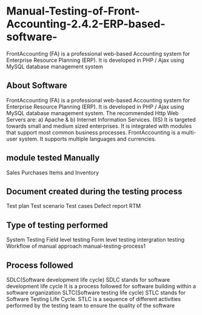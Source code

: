 # Manual-Testing-of-Front-Accounting-2.4.2-ERP-based-software-
FrontAccounting (FA) is a professional web-based Accounting system for Enterprise Resource Planning (ERP). It is developed in PHP / Ajax using MySQL database management system

<h2> About Software</h2>
FrontAccounting (FA) is a professional web-based Accounting system for Enterprise Resource Planning (ERP). It is developed in PHP / Ajax using MySQL database management system. The recommended Http Web Servers are: a) Apache & b) Internet Information Services. (IIS) It is targeted towards small and medium sized enterprises. It is integrated with modules that support most common business processes. FrontAccounting is a multi-user system. It supports multiple languages and currencies.

<h2> module tested Manually</h2>
Sales
Purchases
Items and Inventory
<h2> Document created during the testing process</h2>
Test plan
Test scenario
Test cases
Defect report
RTM

<h2> Type of testing performed</h2>
System Testing
Field level testing
Form level testing
intergration testing
Workflow of manual approach
manual-testing-process1

<h2> Process followed</h2>
SDLC(Software development life cycle)
SDLC stands for software development life cycle It is a process followed for software building within a software organization
SLTC(Software testing life cycle)
STLC stands for Software Testing Life Cycle. STLC is a sequence of different activities performed by the testing team to ensure the quality of the software



